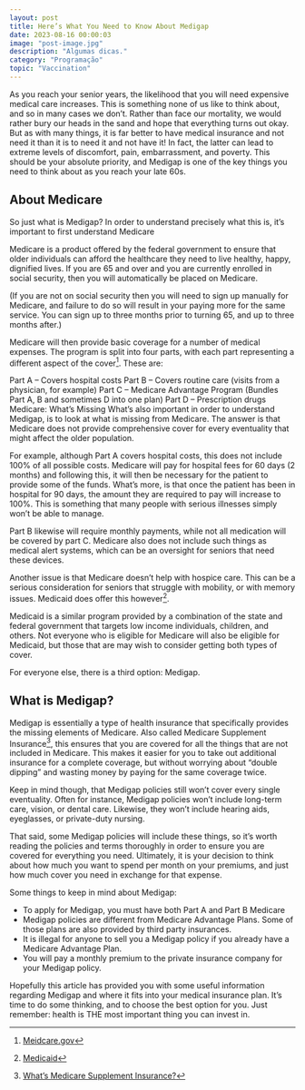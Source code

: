 ```yaml
---
layout: post
title: Here’s What You Need to Know About Medigap
date: 2023-08-16 00:00:03
image: "post-image.jpg"
description: "Algumas dicas."
category: "Programação"
topic: "Vaccination"
---
```


As you reach your senior years, the likelihood that you will need expensive medical care increases. This is something none of us like to think about, and so in many cases we don’t. Rather than face our mortality, we would rather bury our heads in the sand and hope that everything turns out okay. But as with many things, it is far better to have medical insurance and not need it than it is to need it and not have it! In fact, the latter can lead to extreme levels of discomfort, pain, embarrassment, and poverty. This should be your absolute priority, and Medigap is one of the key things you need to think about as you reach your late 60s.

## About Medicare

So just what is Medigap? In order to understand precisely what this is, it’s important to first understand Medicare

Medicare is a product offered by the federal government to ensure that older individuals can afford the healthcare they need to live healthy, happy, dignified lives. If you are 65 and over and you are currently enrolled in social security, then you will automatically be placed on Medicare.

(If you are not on social security then you will need to sign up manually for Medicare, and failure to do so will result in your paying more for the same service. You can sign up to three months prior to turning 65, and up to three months after.)

Medicare will then provide basic coverage for a number of medical expenses. The program is split into four parts, with each part representing a different aspect of the cover[^1]. These are:

Part A – Covers hospital costs
Part B – Covers routine care (visits from a physician, for example)
Part C – Medicare Advantage Program (Bundles Part A, B and sometimes D into one plan)
Part D – Prescription drugs
Medicare: What’s Missing
What’s also important in order to understand Medigap, is to look at what is missing from Medicare. The answer is that Medicare does not provide comprehensive cover for every eventuality that might affect the older population.

For example, although Part A covers hospital costs, this does not include 100% of all possible costs. Medicare will pay for hospital fees for 60 days (2 months) and following this, it will then be necessary for the patient to provide some of the funds. What’s more, is that once the patient has been in hospital for 90 days, the amount they are required to pay will increase to 100%. This is something that many people with serious illnesses simply won’t be able to manage.

Part B likewise will require monthly payments, while not all medication will be covered by part C. Medicare also does not include such things as medical alert systems, which can be an oversight for seniors that need these devices.

Another issue is that Medicare doesn’t help with hospice care. This can be a serious consideration for seniors that struggle with mobility, or with memory issues. Medicaid does offer this however[^2].

Medicaid is a similar program provided by a combination of the state and federal government that targets low income individuals, children, and others. Not everyone who is eligible for Medicare will also be eligible for Medicaid, but those that are may wish to consider getting both types of cover.

For everyone else, there is a third option: Medigap.

## What is Medigap?

Medigap is essentially a type of health insurance that specifically provides the missing elements of Medicare. Also called Medicare Supplement Insurance[^3], this ensures that you are covered for all the things that are not included in Medicare. This makes it easier for you to take out additional insurance for a complete coverage, but without worrying about “double dipping” and wasting money by paying for the same coverage twice.

Keep in mind though, that Medigap policies still won’t cover every single eventuality. Often for instance, Medigap policies won’t include long-term care, vision, or dental care. Likewise, they won’t include hearing aids, eyeglasses, or private-duty nursing.

That said, some Medigap policies will include these things, so it’s worth reading the policies and terms thoroughly in order to ensure you are covered for everything you need. Ultimately, it is your decision to think about how much you want to spend per month on your premiums, and just how much cover you need in exchange for that expense.

Some things to keep in mind about Medigap:

- To apply for Medigap, you must have both Part A and Part B Medicare
- Medigap policies are different from Medicare Advantage Plans. Some of those plans are also provided by third party insurances.
- It is illegal for anyone to sell you a Medigap policy if you already have a Medicare Advantage Plan.
- You will pay a monthly premium to the private insurance company for your Medigap policy.

Hopefully this article has provided you with some useful information regarding Medigap and where it fits into your medical insurance plan. It’s time to do some thinking, and to choose the best option for you. Just remember: health is THE most important thing you can invest in.

[^1]: [Meidcare.gov](https://www.medicare.gov/what-medicare-covers/your-medicare-coverage-choices/whats-medicare)
[^2]: [Medicaid](https://www.medicaid.gov)
[^3]: [What’s Medicare Supplement Insurance?](https://www.medicare.gov/supplements-other-insurance/whats-medicare-supplement-insurance-medigap)
